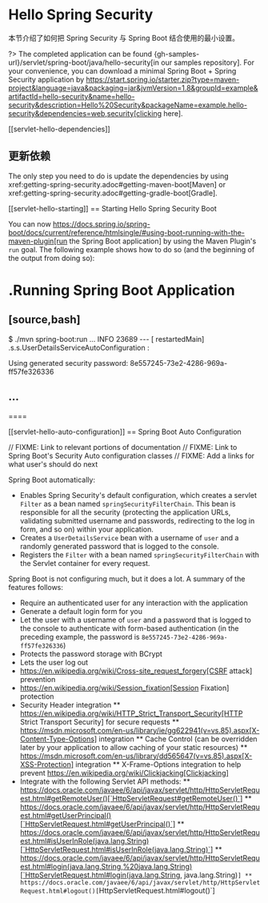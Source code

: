 # Hello Spring Security

本节介绍了如何把 Spring Security 与 Spring Boot 结合使用的最小设置。

?> The completed application can be found {gh-samples-url}/servlet/spring-boot/java/hello-security[in our samples repository].
For your convenience, you can download a minimal Spring Boot + Spring Security application by https://start.spring.io/starter.zip?type=maven-project&language=java&packaging=jar&jvmVersion=1.8&groupId=example&artifactId=hello-security&name=hello-security&description=Hello%20Security&packageName=example.hello-security&dependencies=web,security[clicking here].


[[servlet-hello-dependencies]]
## 更新依赖

The only step you need to do is update the dependencies by using xref:getting-spring-security.adoc#getting-maven-boot[Maven] or xref:getting-spring-security.adoc#getting-gradle-boot[Gradle].

[[servlet-hello-starting]]
== Starting Hello Spring Security Boot

You can now https://docs.spring.io/spring-boot/docs/current/reference/htmlsingle/#using-boot-running-with-the-maven-plugin[run the Spring Boot application] by using the Maven Plugin's `run` goal.
The following example shows how to do so (and the beginning of the output from doing so):

.Running Spring Boot Application
====
[source,bash]
----
$ ./mvn spring-boot:run
...
INFO 23689 --- [  restartedMain] .s.s.UserDetailsServiceAutoConfiguration :

Using generated security password: 8e557245-73e2-4286-969a-ff57fe326336

...
----
====


[[servlet-hello-auto-configuration]]
== Spring Boot Auto Configuration

// FIXME: Link to relevant portions of documentation
// FIXME: Link to Spring Boot's Security Auto configuration classes
// FIXME: Add a links for what user's should do next

Spring Boot automatically:

* Enables Spring Security's default configuration, which creates a servlet `Filter` as a bean named `springSecurityFilterChain`.
  This bean is responsible for all the security (protecting the application URLs, validating submitted username and passwords, redirecting to the log in form, and so on) within your application.
* Creates a `UserDetailsService` bean with a username of `user` and a randomly generated password that is logged to the console.
* Registers the `Filter` with a bean named `springSecurityFilterChain` with the Servlet container for every request.

Spring Boot is not configuring much, but it does a lot.
A summary of the features follows:

* Require an authenticated user for any interaction with the application
* Generate a default login form for you
* Let the user with a username of `user` and a password that is logged to the console to authenticate with form-based authentication (in the preceding example, the password is `8e557245-73e2-4286-969a-ff57fe326336`)
* Protects the password storage with BCrypt
* Lets the user log out
* https://en.wikipedia.org/wiki/Cross-site_request_forgery[CSRF attack] prevention
* https://en.wikipedia.org/wiki/Session_fixation[Session Fixation] protection
* Security Header integration
  ** https://en.wikipedia.org/wiki/HTTP_Strict_Transport_Security[HTTP Strict Transport Security] for secure requests
  ** https://msdn.microsoft.com/en-us/library/ie/gg622941(v=vs.85).aspx[X-Content-Type-Options] integration
  ** Cache Control (can be overridden later by your application to allow caching of your static resources)
  ** https://msdn.microsoft.com/en-us/library/dd565647(v=vs.85).aspx[X-XSS-Protection] integration
  ** X-Frame-Options integration to help prevent https://en.wikipedia.org/wiki/Clickjacking[Clickjacking]
* Integrate with the following Servlet API methods:
  ** https://docs.oracle.com/javaee/6/api/javax/servlet/http/HttpServletRequest.html#getRemoteUser()[`HttpServletRequest#getRemoteUser()`]
** https://docs.oracle.com/javaee/6/api/javax/servlet/http/HttpServletRequest.html#getUserPrincipal()[`HttpServletRequest.html#getUserPrincipal()`]
** https://docs.oracle.com/javaee/6/api/javax/servlet/http/HttpServletRequest.html#isUserInRole(java.lang.String)[`HttpServletRequest.html#isUserInRole(java.lang.String)`]
** https://docs.oracle.com/javaee/6/api/javax/servlet/http/HttpServletRequest.html#login(java.lang.String,%20java.lang.String)[`HttpServletRequest.html#login(java.lang.String, java.lang.String)`]
  ** https://docs.oracle.com/javaee/6/api/javax/servlet/http/HttpServletRequest.html#logout()[`HttpServletRequest.html#logout()`]
